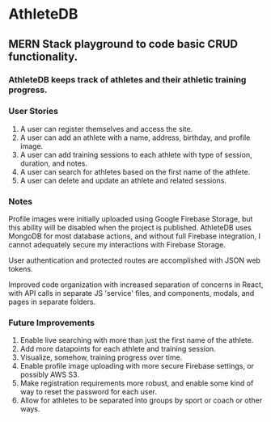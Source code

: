 # AthleteDB

## MERN Stack playground to code basic CRUD functionality.

### AthleteDB keeps track of athletes and their athletic training progress. 

### User Stories

1. A user can register themselves and access the site.
2. A user can add an athlete with a name, address, birthday, and profile image.
3. A user can add training sessions to each athlete with type of session, duration, and notes. 
4. A user can search for athletes based on the first name of the athlete. 
5. A user can delete and update an athlete and related sessions.

### Notes

Profile images were initially uploaded using Google Firebase Storage, but this ability will be disabled when the project is published. AthleteDB uses MongoDB for most database actions, and without full Firebase integration, I cannot adequately secure my interactions with Firebase Storage. 

User authentication and protected routes are accomplished with JSON web tokens. 

Improved code organization with increased separation of concerns in React, with API calls in separate JS 'service' files, and components, modals, and pages in separate folders. 

### Future Improvements

1. Enable live searching with more than just the first name of the athlete.
2. Add more datapoints for each athlete and training session.
3. Visualize, somehow, training progress over time.
4. Enable profile image uploading with more secure Firebase settings, or possibly AWS S3. 
5. Make registration requirements more robust, and enable some kind of way to reset the password for each user. 
6. Allow for athletes to be separated into groups by sport or coach or other ways. 
